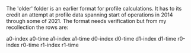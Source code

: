 The 'older' folder is an earlier format for profile calculations. It has to its credit an attempt at profile
data spanning start of operations in 2014 through some of 2021. The format needs verification but from my
recollection the rows are:

a0-index a0-time a1-index a1-time d0-index d0-time d1-index d1-time r0-index r0-time r1-index r1-time
